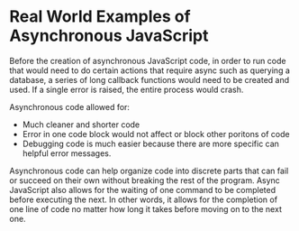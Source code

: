 # Real World Examples of Asynchronous JavaScript

Before the creation of asynchronous JavaScript code, in order to run code that would need to do certain actions that require async such as querying a database, a series of long callback functions would need to be created and used. If a single error is raised, the entire process would crash.


Asynchronous code allowed for:

* Much cleaner and shorter code
* Error in one code block would not affect or block other poritons of code
* Debugging code is much easier because there are more specific can helpful error messages.

Asynchronous code can help organize code into discrete parts that can fail or succeed on their own without breaking the rest of the program. Async JavaScript also allows for the waiting of one command to be completed before executing the next. In other words, it allows for the completion of one line of code no matter how long it takes before moving on to the next one.